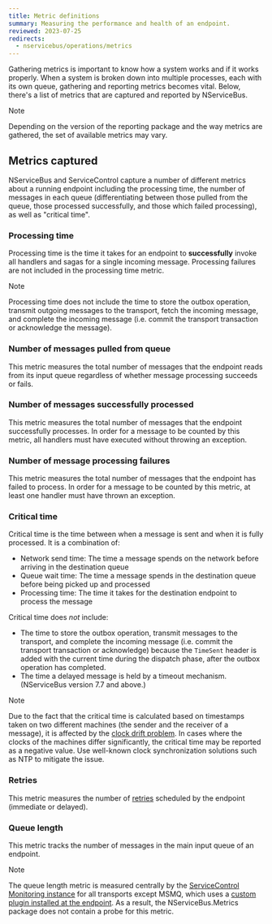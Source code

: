 ```yaml
---
title: Metric definitions
summary: Measuring the performance and health of an endpoint.
reviewed: 2023-07-25
redirects:
  - nservicebus/operations/metrics
---
```


Gathering metrics is important to know how a system works and if it works properly. When a system is broken down into multiple processes, each with its own queue, gathering and reporting metrics becomes vital. Below, there's a list of metrics that are captured and reported by NServiceBus.

> [!NOTE]
> Depending on the version of the reporting package and the way metrics are gathered, the set of available metrics may vary.

## Metrics captured

NServiceBus and ServiceControl capture a number of different metrics about a running endpoint including the processing time, the number of messages in each queue (differentiating between those pulled from the queue, those processed successfully, and those which failed processing), as well as "critical time".


### Processing time

Processing time is the time it takes for an endpoint to **successfully** invoke all handlers and sagas for a single incoming message. Processing failures are not included in the processing time metric.

> [!NOTE]
> Processing time does not include the time to store the outbox operation, transmit outgoing messages to the transport, fetch the incoming message, and complete the incoming message (i.e. commit the transport transaction or acknowledge the message).


### Number of messages pulled from queue

This metric measures the total number of messages that the endpoint reads from its input queue regardless of whether message processing succeeds or fails.


### Number of messages successfully processed

This metric measures the total number of messages that the endpoint successfully processes. In order for a message to be counted by this metric, all handlers must have executed without throwing an exception.


### Number of message processing failures

This metric measures the total number of messages that the endpoint has failed to process. In order for a message to be counted by this metric, at least one handler must have thrown an exception.


### Critical time

Critical time is the time between when a message is sent and when it is fully processed. It is a combination of:

 * Network send time: The time a message spends on the network before arriving in the destination queue
 * Queue wait time: The time a message spends in the destination queue before being picked up and processed
 * Processing time: The time it takes for the destination endpoint to process the message

Critical time does _not_ include:

* The time to store the outbox operation, transmit messages to the transport, and complete the incoming message (i.e. commit the transport transaction or acknowledge) because the `TimeSent` header is added with the current time during the dispatch phase, after the outbox operation has completed.
* The time a delayed message is held by a timeout mechanism. (NServiceBus version 7.7 and above.)

> [!NOTE]
> Due to the fact that the critical time is calculated based on timestamps taken on two different machines (the sender and the receiver of a message), it is affected by the [clock drift problem](https://en.wikipedia.org/wiki/Clock_drift). In cases where the clocks of the machines differ significantly, the critical time may be reported as a negative value. Use well-known clock synchronization solutions such as NTP to mitigate the issue.

### Retries

This metric measures the number of [retries](/nservicebus/recoverability) scheduled by the endpoint (immediate or delayed).

### Queue length

This metric tracks the number of messages in the main input queue of an endpoint.

> [!NOTE]
> The queue length metric is measured centrally by the [ServiceControl Monitoring instance](/servicecontrol/monitoring-instances) for all transports except MSMQ, which uses a [custom plugin installed at the endpoint](/monitoring/metrics/msmq-queue-length.md). As a result, the NServiceBus.Metrics package does not contain a probe for this metric.
